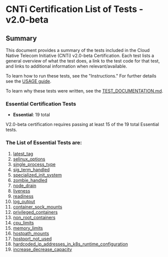 # CNTi Certification List of Tests - v2.0-beta

## Summary
This document provides a summary of the tests included in the Cloud Native Telecom Initiative (CNTi) v2.0-beta Certification. Each test lists a general overview of what the test does, a link to the test code for that test, and links to additional information when relevant/available.

To learn how to run these tests, see the "Instructions." For further details see the [USAGE guide](https://github.com/cnti-testcatalog/testsuite/blob/main/USAGE.md).

To learn why these tests were written, see the [TEST_DOCUMENTATION.md](https://github.com/cnti-testcatalog/testsuite/blob/main/docs/TEST_DOCUMENTATION.md).

### Essential Certification Tests
- **Essential**: 19 total

V2.0-beta certification requires passing at least 15 of the 19 total Essential tests.

### The List of Essential Tests are:
1. [latest_tag](https://github.com/cnti-testcatalog/testsuite/blob/main/docs/TEST_DOCUMENTATION.md#latest-tag)
2. [selinux_options](https://github.com/cnti-testcatalog/testsuite/blob/main/docs/TEST_DOCUMENTATION.md#selinux-options)
3. [single_process_type](https://github.com/cnti-testcatalog/testsuite/blob/main/docs/TEST_DOCUMENTATION.md#single-process-type-in-one-container)
4. [sig_term_handled](https://github.com/cnti-testcatalog/testsuite/blob/main/docs/TEST_DOCUMENTATION.md#sigterm-handled)
5. [specialized_init_system](https://github.com/cnti-testcatalog/testsuite/blob/main/docs/TEST_DOCUMENTATION.md#specialized-init-systems)
6. [zombie_handled](https://github.com/cnti-testcatalog/testsuite/blob/main/docs/TEST_DOCUMENTATION.md#zombie-handled)
7. [node_drain](https://github.com/cnti-testcatalog/testsuite/blob/main/docs/TEST_DOCUMENTATION.md#node-drain)
8. [liveness](https://github.com/cnti-testcatalog/testsuite/blob/main/docs/TEST_DOCUMENTATION.md#helm-chart-liveness-entry)
9. [readiness](https://github.com/cnti-testcatalog/testsuite/blob/main/docs/TEST_DOCUMENTATION.md#helm-chart-readiness-entry)
10. [log_output](https://github.com/cnti-testcatalog/testsuite/blob/main/docs/TEST_DOCUMENTATION.md#use-stdoutstderr-for-logs)
11. [container_sock_mounts](https://github.com/cnti-testcatalog/testsuite/blob/main/docs/TEST_DOCUMENTATION.md#container-socket-mounts)
12. [privileged_containers](https://github.com/cnti-testcatalog/testsuite/blob/main/docs/TEST_DOCUMENTATION.md#privileged-containers)
13. [non_root_containers](https://github.com/cnti-testcatalog/testsuite/blob/main/docs/TEST_DOCUMENTATION.md#non-root-containers)
14. [cpu_limits](https://github.com/cnti-testcatalog/testsuite/blob/main/docs/TEST_DOCUMENTATION.md#cpu-limits)
15. [memory_limits](https://github.com/cnti-testcatalog/testsuite/blob/main/docs/TEST_DOCUMENTATION.md#memory-limits)
16. [hostpath_mounts](https://github.com/cnti-testcatalog/testsuite/blob/main/docs/TEST_DOCUMENTATION.md#hostpath-mounts)
17. [hostport_not_used](https://github.com/cnti-testcatalog/testsuite/blob/main/docs/TEST_DOCUMENTATION.md#hostport-not-used)
18. [hardcoded_ip_addresses_in_k8s_runtime_configuration](https://github.com/cnti-testcatalog/testsuite/blob/main/docs/TEST_DOCUMENTATION.md#hardcoded-ip-addresses-in-k8s-runtime-configuration)
19. [increase_decrease_capacity](https://github.com/cnti-testcatalog/testsuite/blob/main/docs/TEST_DOCUMENTATION.md#increase-decrease-capacity)



